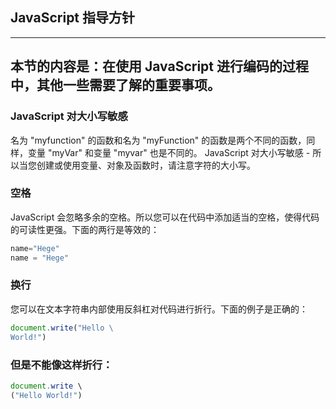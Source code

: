 ## JavaScript 指导方针

------------------------
本节的内容是：在使用 JavaScript 进行编码的过程中，其他一些需要了解的重要事项。
------------------------

### JavaScript 对大小写敏感

名为 "myfunction" 的函数和名为 "myFunction" 的函数是两个不同的函数，同样，变量 "myVar" 和变量 "myvar" 也是不同的。
JavaScript 对大小写敏感 - 所以当您创建或使用变量、对象及函数时，请注意字符的大小写。

### 空格

JavaScript 会忽略多余的空格。所以您可以在代码中添加适当的空格，使得代码的可读性更强。下面的两行是等效的：

```javascript
name="Hege"
name = "Hege"
```

### 换行

您可以在文本字符串内部使用反斜杠对代码进行折行。下面的例子是正确的：

```javascript
document.write("Hello \
World!")
```

### 但是不能像这样折行：

```javascript
document.write \
("Hello World!")
```
